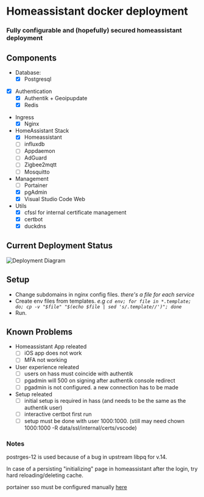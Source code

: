 # Homeassistant docker deployment
### Fully configurable and (hopefully) secured homeassistant deployment

## Components

  - Database:
    - [x] Postgresql
  - [x] Authentication
    - [x] Authentik + Geoipupdate
    - [x] Redis
  - Ingress
    - [x] Nginx
  - HomeAssistant Stack
    - [x] Homeassistant
    - [ ] influxdb
    - [ ] Appdaemon
    - [ ] AdGuard
    - [ ] Zigbee2mqtt
    - [ ] Mosquitto
  - Management
    - [ ] Portainer
    - [x] pgAdmin
    - [x] Visual Studio Code Web
  - Utils
    - [x] cfssl for internal certificate management
    - [x] certbot
    - [x] duckdns

## Current Deployment Status

![Deployment Diagram](http://www.plantuml.com/plantuml/proxy?src=https://raw.githubusercontent.com/tetofonta/homeassistant-docker-deploy/master/nwstatus.puml)

## Setup

  - Change subdomains in nginx config files. _there's a file for each service_
  - Create env files from templates. _e.g `cd env; for file in *.template; do; cp -v "$file" "$(echo $file | sed 's/.template//')"; done`_
  - Run.

## Known Problems

  - Homeassistant App releated
    - [ ] iOS app does not work
    - [ ] MFA not working
  - User experience releated
    - [ ] users on hass must coincide with authentik
    - [ ] pgadmin will 500 on signing after authentik console redirect
    - [ ] pgadmin is not configured. a new connection has to be made
  - Setup releated
    - [ ] initial setup is required in hass (and needs to be the same as the authentik user)
    - [ ] interactive certbot first run
    - [ ] setup must be done with user 1000:1000. (still may need chown 1000:1000 -R data/ssl/internal/certs/vscode)

### Notes

postrges-12 is used because of a bug in upstream libpq for v.14.

In case of a persisting "initializing" page in homeassistant after the login, try hard reloading/deleting cache.

portainer sso must be configured manually [here](https://goauthentik.io/integrations/services/portainer/)